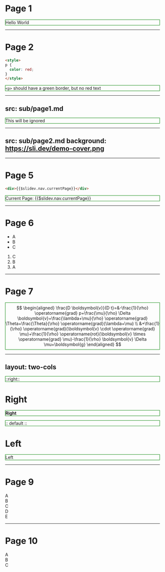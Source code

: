 # Page 1

Hello World

---

# Page 2

```html
<style>
p {
  color: red;
}
</style>
```

`<p>` should have a green border, but no red text

<style>
p {
  border: 1px solid green;
}
</style>

---
src: sub/page1.md
---

This will be ignored

---
src: sub/page2.md
background: https://sli.dev/demo-cover.png
---

---

# Page 5

```html
<div>{{$slidev.nav.currentPage}}</div>
```

Current Page: {{$slidev.nav.currentPage}}

---

# Page 6

<v-clicks>

- A
- B
- C

</v-clicks>


<v-clicks>

1. C
2. B
3. A

</v-clicks>

---

# Page 7

$$
\begin{aligned}
\frac{D \boldsymbol{v}}{D t}=&-\frac{1}{\rho} \operatorname{grad} p+\frac{\mu}{\rho} \Delta \boldsymbol{v}+\frac{\lambda+\mu}{\rho} \operatorname{grad} \Theta+\frac{\Theta}{\rho} \operatorname{grad}(\lambda+\mu) \\
&+\frac{1}{\rho} \operatorname{grad}(\boldsymbol{v} \cdot \operatorname{grad} \mu)+\frac{1}{\rho} \operatorname{rot}(\boldsymbol{v} \times \operatorname{grad} \mu)-\frac{1}{\rho} \boldsymbol{v} \Delta \mu+\boldsymbol{g}
\end{aligned}
$$

---
layout: two-cols
---

::right::

# Right

<b>Right</b>

:: default ::

# Left

Left

---

# Page 9

<div class="cy-content">
  <div v-click="3">A</div>
  <div v-click="2">B</div>
  <div v-click="1">C</div>
  <div v-click.hide="4">D</div>
  <v-click hide><div>E</div></v-click>
</div>

---

# Page 10

<div class="cy-content-hide">
  <div v-click-hide>A</div>
  <div v-click-hide>B</div>
  <div v-click-hide>C</div>
</div>